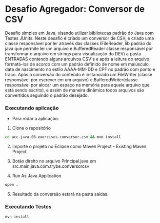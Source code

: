 # Desafio Agregador: Conversor de CSV

Desafio simples em Java, visando utilizar bibliotecas padrão do Java com Testes JUnits. Neste desafio é criado um conversor de CSV, é criado uma classe responsável por ler através das classes (FileReader, lib padrão do java que permite ler um arquivo e BufferedReader classe responsável por transformar o arquivo em strings para visualização do DEV) a pasta ENTRADAS contendo alguns arquivos CSV's e após a leitura do arquivo formatá-los de acordo com um padrão definido de nome em maiúsculo, data de nascimento no estilo AAAA-MM-DD e CPF no padrão com ponto e traço. Após a conversão do conteúdo é instanciado um FileWriter (classe responsável por escrever em um arquivo) e BufferedWriter(classe responsável por alocar um espaço na memória para aquele arquivo que está sendo escrito), e assim de maneira dinâmica todos arquivos são convertidos seguindo o padrão desejado.


### Executando aplicação

- Para rodar a aplicação:

1. Clone o repositório

  ```bash
  cd acc-java-08-exercises-conversor-csv && mvn install
  ```

2. Importe o projeto no Eclipse como Maven Project - Existing Maven Project

3. Botão direito no arquivo Principal.java em src.main.java.com.trybe.conversorcsv

4. Run As Java Application

  ```bash
  open .
  ```

5. Resultado da conversão estará na pasta saidas.

### Executando Testes

  ```bash
  mvn install
  ```
